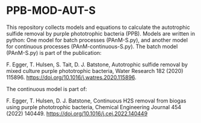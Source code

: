 # PPB-MOD-AUT-S

This repository collects models and equations to calculate the autotrophic sulfide removal by purple phototrophic bacteria (PPB).
Models are written in python: One model for batch processes (PAnM-S.py), and another model for continuous processes (PAnM-continuous-S.py). 
The batch model (PAnM-S.py) is part of the publication: 

F. Egger, T. Hulsen, S. Tait, D. J. Batstone,
Autotrophic sulfide removal by mixed culture purple phototrophic bacteria,
Water Research 182 (2020) 115896. https://doi.org/10.1016/j.watres.2020.115896.

The continuous model is part of:

F. Egger, T. Hulsen, D. J. Batstone,
Continuous H2S removal from biogas using purple phototrophic bacteria,
Chemical Engineering Journal 454 (2022) 140449. https://doi.org/10.1016/j.cej.2022.140449

